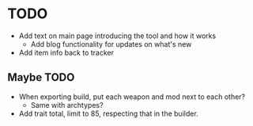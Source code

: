 # TODO

- Add text on main page introducing the tool and how it works
  - Add blog functionality for updates on what's new
- Add item info back to tracker

## Maybe TODO

- When exporting build, put each weapon and mod next to each other?
  - Same with archtypes?
- Add trait total, limit to 85, respecting that in the builder.
